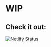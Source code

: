 # WIP

## Check it out:

[![Netlify Status](https://api.netlify.com/api/v1/badges/8f737f09-6cf8-44bc-9d21-a855cccc8c28/deploy-status)](https://oopsiebarbl.netlify.app/)
